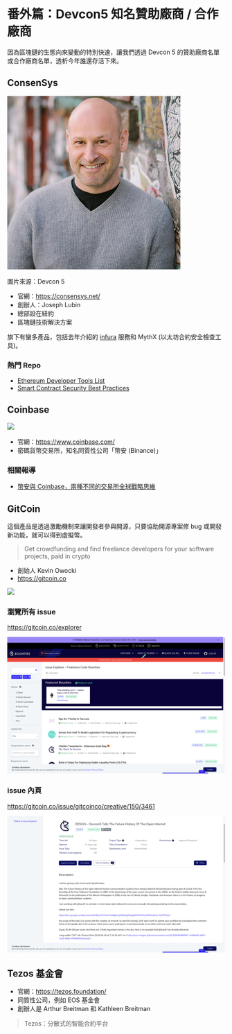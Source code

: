 # 番外篇：Devcon5 知名贊助廠商 / 合作廠商

因為區塊鏈的生態向來變動的特別快速，讓我們透過 Devcon 5 的贊助廠商名單或合作廠商名單，透析今年誰還存活下來。

## ConsenSys

![](https://raw.githubusercontent.com/alincode/blockchain-30days-2019/master/assets/joseph-lubin.jpg)

圖片來源：Devcon 5

- 官網：<https://consensys.net/>
- 創辦人：Joseph Lubin
- 總部設在紐約
- 區塊鏈技術解決方案

旗下有蠻多產品，包括去年介紹的 [infura](https://infura.io/) 服務和 MythX (以太坊合約安全檢查工具)。

### 熱門 Repo

- [Ethereum Developer Tools List](https://github.com/ConsenSys/ethereum-developer-tools-list)
- [Smart Contract Security Best Practices](https://github.com/ConsenSys/smart-contract-best-practices)

## Coinbase

![](https://www.coinbase.com/img/og-default.jpg)

- 官網：<https://www.coinbase.com/>
- 密碼貨幣交易所，知名同質性公司「幣安 (Binance)」

### 相關報導

- [幣安與 Coinbase，兩種不同的交易所全球戰略思維](https://www.blocktempo.com/binance-coinbase-global-tactic/)

## GitCoin

這個產品是透過激勵機制來讓開發者參與開源，只要協助開源專案修 bug 或開發新功能，就可以得到虛擬幣。

> Get crowdfunding and find freelance developers for your software projects, paid in crypto

- 創始人 Kevin Owocki
- <https://gitcoin.co>

![](https://devcon.org/images/speakers/kevin_owocki.jpg)

### 瀏覽所有 issue

<https://gitcoin.co/explorer>

![](https://raw.githubusercontent.com/alincode/blockchain-30days-2019/master/assets/gitcoin-explorer.png)

### issue 內頁

<https://gitcoin.co/issue/gitcoinco/creative/150/3461>

![](https://raw.githubusercontent.com/alincode/blockchain-30days-2019/master/assets/gitcoin-issue.png)

## Tezos 基金會

- 官網：<https://tezos.foundation/>
- 同質性公司，例如 EOS 基金會
- 創辦人是 Arthur Breitman 和 Kathleen Breitman

> Tezos：分散式的智能合約平台
